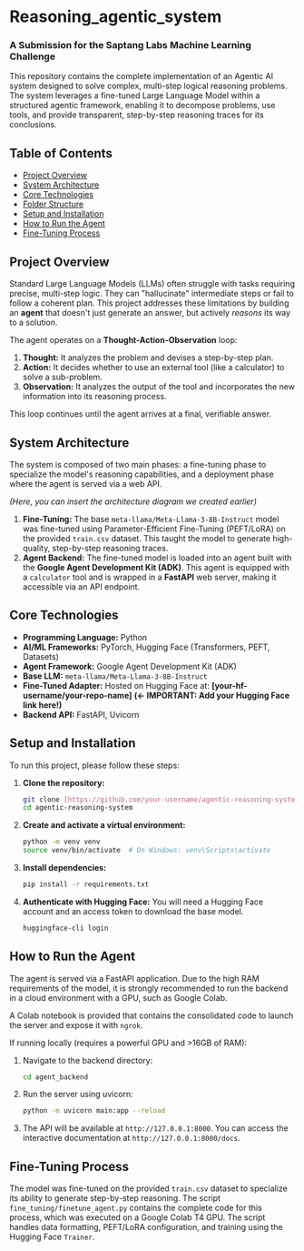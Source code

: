 # Reasoning_agentic_system

### A Submission for the Saptang Labs Machine Learning Challenge

This repository contains the complete implementation of an Agentic AI system designed to solve complex, multi-step logical reasoning problems. The system leverages a fine-tuned Large Language Model within a structured agentic framework, enabling it to decompose problems, use tools, and provide transparent, step-by-step reasoning traces for its conclusions.

## Table of Contents
- [Project Overview](#project-overview)
- [System Architecture](#system-architecture)
- [Core Technologies](#core-technologies)
- [Folder Structure](#folder-structure)
- [Setup and Installation](#setup-and-installation)
- [How to Run the Agent](#how-to-run-the-agent)
- [Fine-Tuning Process](#fine-tuning-process)

## Project Overview

Standard Large Language Models (LLMs) often struggle with tasks requiring precise, multi-step logic. They can "hallucinate" intermediate steps or fail to follow a coherent plan. This project addresses these limitations by building an **agent** that doesn't just generate an answer, but actively *reasons* its way to a solution.

The agent operates on a **Thought-Action-Observation** loop:
1.  **Thought:** It analyzes the problem and devises a step-by-step plan.
2.  **Action:** It decides whether to use an external tool (like a calculator) to solve a sub-problem.
3.  **Observation:** It analyzes the output of the tool and incorporates the new information into its reasoning process.

This loop continues until the agent arrives at a final, verifiable answer.

## System Architecture

The system is composed of two main phases: a fine-tuning phase to specialize the model's reasoning capabilities, and a deployment phase where the agent is served via a web API.

*(Here, you can insert the architecture diagram we created earlier)*

1.  **Fine-Tuning:** The base `meta-llama/Meta-Llama-3-8B-Instruct` model was fine-tuned using Parameter-Efficient Fine-Tuning (PEFT/LoRA) on the provided `train.csv` dataset. This taught the model to generate high-quality, step-by-step reasoning traces.
2.  **Agent Backend:** The fine-tuned model is loaded into an agent built with the **Google Agent Development Kit (ADK)**. This agent is equipped with a `calculator` tool and is wrapped in a **FastAPI** web server, making it accessible via an API endpoint.

## Core Technologies

- **Programming Language:** Python
- **AI/ML Frameworks:** PyTorch, Hugging Face (Transformers, PEFT, Datasets)
- **Agent Framework:** Google Agent Development Kit (ADK)
- **Base LLM:** `meta-llama/Meta-Llama-3-8B-Instruct`
- **Fine-Tuned Adapter:** Hosted on Hugging Face at: **[your-hf-username/your-repo-name]** **(<- IMPORTANT: Add your Hugging Face link here!)**
- **Backend API:** FastAPI, Uvicorn

## Setup and Installation

To run this project, please follow these steps:

1.  **Clone the repository:**
    ```bash
    git clone [https://github.com/your-username/agentic-reasoning-system.git](https://github.com/your-username/agentic-reasoning-system.git)
    cd agentic-reasoning-system
    ```

2.  **Create and activate a virtual environment:**
    ```bash
    python -m venv venv
    source venv/bin/activate  # On Windows: venv\Scripts\activate
    ```

3.  **Install dependencies:**
    ```bash
    pip install -r requirements.txt
    ```

4.  **Authenticate with Hugging Face:**
    You will need a Hugging Face account and an access token to download the base model.
    ```bash
    huggingface-cli login
    ```

## How to Run the Agent

The agent is served via a FastAPI application. Due to the high RAM requirements of the model, it is strongly recommended to run the backend in a cloud environment with a GPU, such as Google Colab.

A Colab notebook is provided that contains the consolidated code to launch the server and expose it with `ngrok`.

If running locally (requires a powerful GPU and >16GB of RAM):

1.  Navigate to the backend directory:
    ```bash
    cd agent_backend
    ```

2.  Run the server using uvicorn:
    ```bash
    python -m uvicorn main:app --reload
    ```

3.  The API will be available at `http://127.0.0.1:8000`. You can access the interactive documentation at `http://127.0.0.1:8000/docs`.

## Fine-Tuning Process

The model was fine-tuned on the provided `train.csv` dataset to specialize its ability to generate step-by-step reasoning. The script `fine_tuning/finetune_agent.py` contains the complete code for this process, which was executed on a Google Colab T4 GPU. The script handles data formatting, PEFT/LoRA configuration, and training using the Hugging Face `Trainer`.
